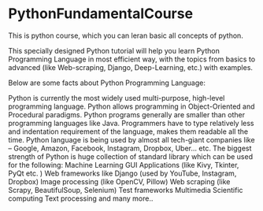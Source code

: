 # PythonFundamentalCourse
This is python course, which you can leran basic all concepts of python.

This specially designed Python tutorial will help you learn Python Programming Language in most efficient way, with the topics from basics to advanced (like Web-scraping, Django, Deep-Learning, etc.) with examples.


Below are some facts about Python Programming Language:

Python is currently the most widely used multi-purpose, high-level programming language.
Python allows programming in Object-Oriented and Procedural paradigms.
Python programs generally are smaller than other programming languages like Java. Programmers have to type relatively less and indentation requirement of the language, makes them readable all the time.
Python language is being used by almost all tech-giant companies like – Google, Amazon, Facebook, Instagram, Dropbox, Uber… etc.
The biggest strength of Python is huge collection of standard library which can be used for the following:
Machine Learning
GUI Applications (like Kivy, Tkinter, PyQt etc. )
Web frameworks like Django (used by YouTube, Instagram, Dropbox)
Image processing (like OpenCV, Pillow)
Web scraping (like Scrapy, BeautifulSoup, Selenium)
Test frameworks
Multimedia
Scientific computing
Text processing and many more..
